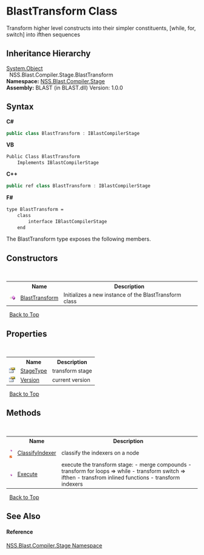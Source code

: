 # BlastTransform Class
 

Transform higher level constructs into their simpler constituents, [while, for, switch] into ifthen sequences


## Inheritance Hierarchy
<a href="https://docs.microsoft.com/dotnet/api/system.object" target="_blank" rel="noopener noreferrer">System.Object</a><br />&nbsp;&nbsp;NSS.Blast.Compiler.Stage.BlastTransform<br />
**Namespace:**&nbsp;<a href="f44e629d-16ad-ce78-c6d1-bb239589698b">NSS.Blast.Compiler.Stage</a><br />**Assembly:**&nbsp;BLAST (in BLAST.dll) Version: 1.0.0

## Syntax

**C#**<br />
``` C#
public class BlastTransform : IBlastCompilerStage
```

**VB**<br />
``` VB
Public Class BlastTransform
	Implements IBlastCompilerStage
```

**C++**<br />
``` C++
public ref class BlastTransform : IBlastCompilerStage
```

**F#**<br />
``` F#
type BlastTransform =  
    class
        interface IBlastCompilerStage
    end
```

The BlastTransform type exposes the following members.


## Constructors
&nbsp;<table><tr><th></th><th>Name</th><th>Description</th></tr><tr><td>![Public method](media/pubmethod.gif "Public method")</td><td><a href="334a433e-02ff-83c3-dceb-79efa04c2d5b">BlastTransform</a></td><td>
Initializes a new instance of the BlastTransform class</td></tr></table>&nbsp;
<a href="#blasttransform-class">Back to Top</a>

## Properties
&nbsp;<table><tr><th></th><th>Name</th><th>Description</th></tr><tr><td>![Public property](media/pubproperty.gif "Public property")</td><td><a href="07858c73-1eef-6800-c034-8e8e628d02d2">StageType</a></td><td>
transform stage</td></tr><tr><td>![Public property](media/pubproperty.gif "Public property")</td><td><a href="ec0a92d2-6611-89b6-b37b-722196858abc">Version</a></td><td>
current version</td></tr></table>&nbsp;
<a href="#blasttransform-class">Back to Top</a>

## Methods
&nbsp;<table><tr><th></th><th>Name</th><th>Description</th></tr><tr><td>![Public method](media/pubmethod.gif "Public method")![Static member](media/static.gif "Static member")</td><td><a href="4231da3d-6c81-2e40-759d-5d44c3388387">ClassifyIndexer</a></td><td>
classify the indexers on a node</td></tr><tr><td>![Public method](media/pubmethod.gif "Public method")</td><td><a href="ff519355-d814-875a-44ab-cf9e5c712df9">Execute</a></td><td>
execute the transform stage: - merge compounds - transform for loops => while - transform switch => ifthen - transfrom inlined functions - transform indexers</td></tr></table>&nbsp;
<a href="#blasttransform-class">Back to Top</a>

## See Also


#### Reference
<a href="f44e629d-16ad-ce78-c6d1-bb239589698b">NSS.Blast.Compiler.Stage Namespace</a><br />
